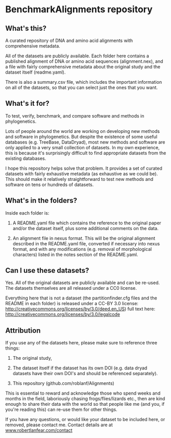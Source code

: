 BenchmarkAlignments repository
==============================

What's this?
------------

A curated repository of DNA and amino acid alignments with comprehensive metadata.

All of the datasets are publicly available. Each folder here contains a published
alignment of DNA or amino acid sequences (alignment.nex), and a file with fairly comprehensive metadata about the original study and the dataset itself (readme.yaml).

There is also a summary.csv file, which includes the important information on all of the datasets, so that you can select just the ones that you want.

What's it for?
--------------

To test, verify, benchmark, and compare software and methods in phylogenetics.

Lots of people around the world are working on developing new methods and software in phylogenetics. But despite the existence of some useful databases (e.g. TreeBase, DataDryad), most new methods and software are only applied to a very small collection of datasets. In my own experience, this is because it's surprisingly difficult to find appropriate datasets from the existing databases.

I hope this repository helps solve that problem. It provides a set of curated datasets with fairly exhaustive metadata (as exhaustive as we could be). This should make it relatively straightforward to test new methods and software on tens or hundreds of datasets.


What's in the folders?
----------------------

Inside each folder is:

1.  A README.yaml file which contains the reference to the original paper and/or the dataset itself, plus some additional comments on the data.

2.  An alignment file in nexus format. This will be the original alignment described in the README.yaml file, converted if necessary into nexus format, and with any modifications (e.g. removal of morphological characters) listed in the notes section of the README.yaml.


Can I use these datasets?
-------------------------
Yes. All of the original datasets are publicly available and can be re-used. The datasets themselves are all released under a CC0 license.

Everything here that is not a dataset (the partitionfinder.cfg files and the README in each folder) is released under a CC-BY 3.0 license: http://creativecommons.org/licenses/by/3.0/deed.en_US) full text here: http://creativecommons.org/licenses/by/3.0/legalcode

Attribution
-----------
If you use any of the datasets here, please make sure to reference three things:

1.  The original study,

2.  The dataset itself if the dataset has its own DOI (e.g. data dryad datasets have their own DOI's and should be referenced separately).

3.  This repository (github.com/roblanf/Alignments)

This is essential to reward and acknowledge those who spend weeks and months in the field, laboriously chasing frogs/flies/lizards etc., then are kind enough to share their data with the world so that people like me (and you, if you're reading this) can re-use them
for other things.

If you have any questions, or would like your dataset to be included here, or removed, please contact me. Contact details are at www.robertlanfear.com/contact